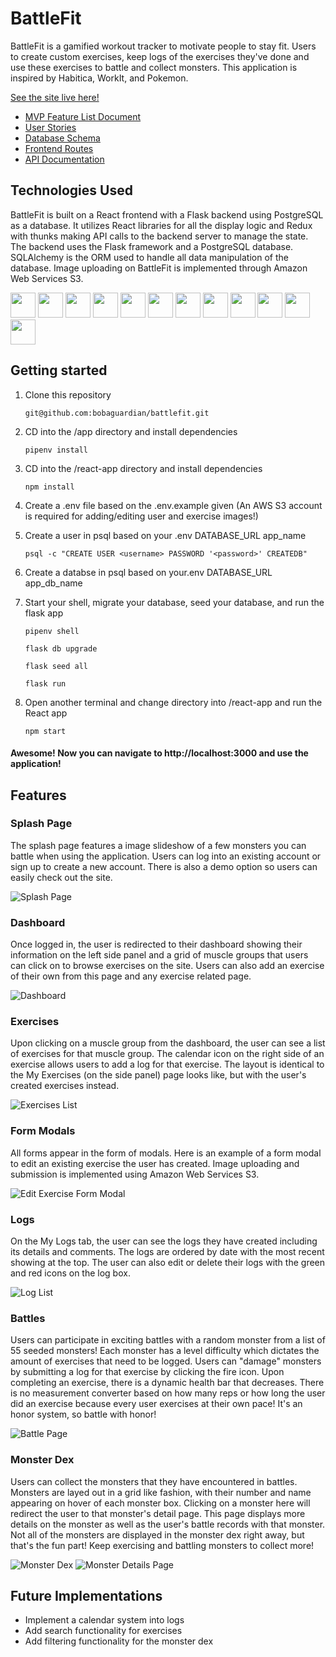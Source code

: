 # BattleFit

BattleFit is a gamified workout tracker to motivate people to stay fit. Users to create custom exercises, keep logs of the exercises they've done and use these exercises to battle and collect monsters. This application is inspired by Habitica, WorkIt, and Pokemon.

[See the site live here!](https://the-battle-fit.herokuapp.com/)

* [MVP Feature List Document](https://github.com/bobaguardian/battlefit/wiki/MVP-Feature-List)
* [User Stories](https://github.com/bobaguardian/battlefit/wiki/User-Stories)
* [Database Schema](https://github.com/bobaguardian/battlefit/wiki/Database-Schema)
* [Frontend Routes](https://github.com/bobaguardian/battlefit/wiki/Frontend-Routes)
* [API Documentation](https://github.com/bobaguardian/battlefit/wiki/API-Documentation)

## Technologies Used
BattleFit is built on a React frontend with a Flask backend using PostgreSQL as a database. It utilizes React libraries for all the display logic and Redux with thunks making API calls to the backend server to manage the state. The backend uses the Flask framework and a PostgreSQL database.  SQLAlchemy is the ORM used to handle all data manipulation of the database.  Image uploading on BattleFit is implemented through Amazon Web Services S3.

<img src="https://cdn.jsdelivr.net/gh/devicons/devicon/icons/python/python-original.svg" height=40/>  <img src="https://cdn.jsdelivr.net/gh/devicons/devicon/icons/flask/flask-original.svg" height=40/>  <img src="https://cdn.jsdelivr.net/gh/devicons/devicon/icons/sqlalchemy/sqlalchemy-original.svg" height=40/> <img  src="https://cdn.jsdelivr.net/gh/devicons/devicon/icons/javascript/javascript-original.svg"  height=40/> <img src="https://cdn.jsdelivr.net/gh/devicons/devicon/icons/react/react-original.svg" height=40/> <img src="https://cdn.jsdelivr.net/gh/devicons/devicon/icons/redux/redux-original.svg" height=40/> <img src="https://cdn.jsdelivr.net/gh/devicons/devicon/icons/nodejs/nodejs-plain-wordmark.svg" height=40/> <img  src="https://cdn.jsdelivr.net/gh/devicons/devicon/icons/css3/css3-original.svg"  height=40/> <img  src="https://cdn.jsdelivr.net/gh/devicons/devicon/icons/html5/html5-original.svg"  height=40/> <img  src="https://cdn.jsdelivr.net/gh/devicons/devicon/icons/git/git-original.svg"  height=40/> <img src="https://cdn.jsdelivr.net/gh/devicons/devicon/icons/docker/docker-original.svg" height=40/> <img  src="https://cdn.jsdelivr.net/gh/devicons/devicon/icons/vscode/vscode-original.svg"  height=40/>
 
 ## Getting started
1. Clone this repository

   ```git@github.com:bobaguardian/battlefit.git```

2. CD into the /app directory and install dependencies

    ```pipenv install```

3. CD into the /react-app directory and install dependencies

    ```npm install```

4.  Create a .env file based on the .env.example given (An AWS S3 account is required for adding/editing user and exercise images!)

5.  Create a user in psql based on your .env DATABASE_URL app_name

    ```psql -c "CREATE USER <username> PASSWORD '<password>' CREATEDB"```

6.  Create a databse in psql based on your.env DATABASE_URL app_db_name

7. Start your shell, migrate your database, seed your database, and run the flask app

   ```pipenv shell```

   ```flask db upgrade```

    ```flask seed all```

    ```flask run```

8. Open another terminal and change directory into /react-app and run the React app

	```npm start```

#### Awesome! Now you can navigate to http://localhost:3000 and use the application!


## Features

### Splash Page

The splash page features a image slideshow of a few monsters you can battle when using the application.  Users can log into an existing account or sign up to create a new account.  There is also a demo option so users can easily check out the site.

![Splash Page](./images/splash-page.png)


### Dashboard

Once logged in, the user is redirected to their dashboard showing their information on the left side panel and a grid of muscle groups that users can click on to browse exercises on the site.  Users can also add an exercise of their own from this page and any exercise related page.

![Dashboard](./images/dashboard-page.png)

### Exercises
Upon clicking on a muscle group from the dashboard, the user can see a list of exercises for that muscle group.  The calendar icon on the right side of an exercise allows users to add a log for that exercise.  The layout is identical to the My Exercises (on the side panel) page looks like, but with the user's created exercises instead.

![Exercises List](./images//exercises-page.JPG)

### Form Modals
All forms appear in the form of modals.  Here is an example of a form modal to edit an existing exercise the user has created.  Image uploading and submission is implemented using Amazon Web Services S3.

![Edit Exercise Form Modal](./images/edit-exercise-form-modal.JPG)

### Logs
On the My Logs tab, the user can see the logs they have created including its details and comments.  The logs are ordered by date with the most recent showing at the top.  The user can also edit or delete their logs with the green and red icons on the log box.

![Log List](./images/logs-page.png)

### Battles
Users can participate in exciting battles with a random monster from a list of 55 seeded monsters!  Each monster has a level difficulty which dictates the amount of exercises that need to be logged.  Users can "damage" monsters by submitting a log for that exercise by clicking the fire icon.  Upon completing an exercise, there is a dynamic health bar that decreases.  There is no measurement converter based on how many reps or how long the user did an exercise because every user exercises at their own pace!  It's an honor system, so battle with honor!

![Battle Page](./images/battle-page.JPG)

### Monster Dex
Users can collect the monsters that they have encountered in battles.  Monsters are layed out in a grid like fashion, with their number and name appearing on hover of each monster box.  Clicking on a monster here will redirect the user to that monster's detail page.  This page displays more details on the monster as well as the user's battle records with that monster.  Not all of the monsters are displayed in the monster dex right away, but that's the fun part!  Keep exercising and battling monsters to collect more!

![Monster Dex](./images/monster-dex-page.png)
![Monster Details Page](./images/monster-details.JPG)


## Future Implementations

* Implement a calendar system into logs
* Add search functionality for exercises
* Add filtering functionality for the monster dex

<!-- ## Redux Store Tree -->
